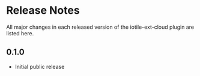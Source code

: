 # Release Notes

All major changes in each released version of the iotile-ext-cloud plugin are listed here.

## 0.1.0

- Initial public release